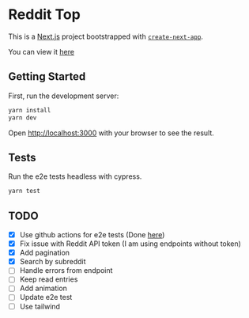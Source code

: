 # Reddit Top

This is a [Next.js](https://nextjs.org/) project bootstrapped with [`create-next-app`](https://github.com/vercel/next.js/tree/canary/packages/create-next-app).

You can view it [here](https://reddit-top-moisesnandres1.vercel.app/)

## Getting Started

First, run the development server:

```bash
yarn install
yarn dev
```

Open [http://localhost:3000](http://localhost:3000) with your browser to see the result.

## Tests

Run the e2e tests headless with cypress.

```bash
yarn test
```

## TODO

- [x] Use github actions for e2e tests (Done [here](https://github.com/moisesnandres/reddit-top/actions/workflows/e2e-tests.yml))
- [x] Fix issue with Reddit API token (I am using endpoints without token)
- [x] Add pagination
- [x] Search by subreddit
- [ ] Handle errors from endpoint
- [ ] Keep read entries
- [ ] Add animation
- [ ] Update e2e test
- [ ] Use tailwind
